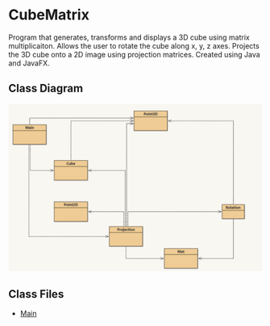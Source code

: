 # CubeMatrix
Program that generates, transforms and displays a 3D cube using matrix multiplicaiton. Allows the user to rotate the cube along x, y, z axes. Projects the 3D cube onto a 2D image using projection matrices. Created using Java and JavaFX. 

## Class Diagram
![alt text](https://github.com/Fima1/CubeMatrix/blob/master/class_diagram_CubeMatrix.png?raw=true)

## Class Files
- [Main](CubeMatrix/Main.java)
